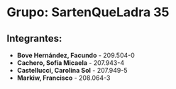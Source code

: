 # Grupo: SartenQueLadra 35

## Integrantes:
- **Bove Hernández, Facundo** - 209.504-0
- **Cachero, Sofía Micaela** - 207.943-4
- **Castellucci, Carolina Sol** - 207.949-5
- **Markiw, Francisco** - 208.064-3
